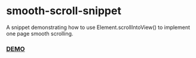 # smooth-scroll-snippet
A snippet demonstrating how to use Element.scrollIntoView() to implement one page smooth scrolling.
### [DEMO](https://smooth-scroll-snippet-tznjxxrghl.now.sh)

